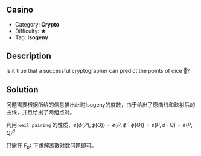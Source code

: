 ## Casino

+ Category: **Crypto**
+ Difficulty: ★
+ Tag: **Isogeny**

## Description

Is it true that a successful cryptographer can predict the points of dice 🎲?

## Solution

问题需要根据所给的信息推出此时Isogeny的度数，由于给出了原曲线和映射后的曲线，并且给出了两组点对。

利用 `weil pairing` 的性质，$e(\phi(P),\phi(Q))=e(P,\hat{\phi}\cdot \phi(Q))=e(P,d\cdot Q)=e(P,Q)^d$

只需在 $F_{p^2}$ 下求解离散对数问题即可。